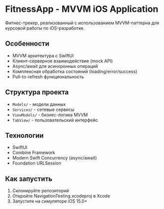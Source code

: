 # FitnessApp - MVVM iOS Application

Фитнес-трекер, реализованный с использованием MVVM-паттерна для курсовой работы по iOS-разработке.

## Особенности
- MVVM архитектура с SwiftUI
- Клиент-серверное взаимодействие (mock API)
- Async/await для асинхронных операций
- Комплексная обработка состояний (loading/error/success)
- Pull-to-refresh функциональность

## Структура проекта
- `Models/` - модели данных
- `Services/` - сетевые сервисы
- `ViewModels/` - бизнес-логика MVVM
- `TabView/` - пользовательский интерфейс

## Технологии
- SwiftUI
- Combine Framework
- Modern Swift Concurrency (async/await)
- Foundation URLSession

## Как запустить
1. Склонируйте репозиторий
2. Откройте NavigationTesting.xcodeproj в Xcode
3. Запустите на симуляторе iOS 15.0+
